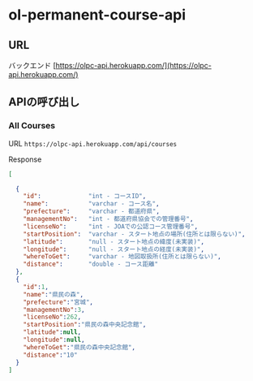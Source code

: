 # ol-permanent-course-api

## URL
バックエンド
[https://olpc-api.herokuapp.com/](https://olpc-api.herokuapp.com/)

## APIの呼び出し

### All Courses
URL
`https://olpc-api.herokuapp.com/api/courses`

Response

```json
[

  {
    "id":             "int - コースID",
    "name":           "varchar - コース名",
    "prefecture":     "varchar - 都道府県",
    "managementNo":   "int - 都道府県協会での管理番号",
    "licenseNo":      "int - JOAでの公認コース管理番号",
    "startPosition":  "varchar - スタート地点の場所(住所とは限らない)",
    "latitude":       "null - スタート地点の緯度(未実装)",
    "longitude":      "null - スタート地点の経度(未実装)",
    "whereToGet":     "varchar - 地図取扱所(住所とは限らない)",
    "distance":       "double - コース距離"
  },
  {
    "id":1,
    "name":"県民の森",
    "prefecture":"宮城",
    "managementNo":3,
    "licenseNo":262,
    "startPosition":"県民の森中央記念館",
    "latitude":null,
    "longitude":null,
    "whereToGet":"県民の森中央記念館",
    "distance":"10"
  }
]
```
